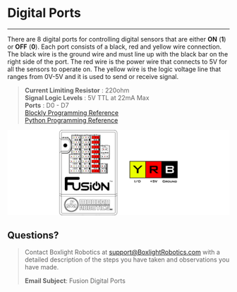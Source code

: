 # **Digital Ports**
-----
There are 8 digital ports for controlling digital sensors that are either **ON** (**1**) or **OFF** (**0**). Each port consists of a black, red and yellow wire connection. The black wire is the ground wire and must line up with the black bar on the right side of the port. The red wire is the power wire that connects to 5V for all the sensors to operate on. The yellow wire is the logic voltage line that ranges from 0V-5V and it is used to send or receive signal. 

>**Current Limiting Resistor** : 220ohm  
>**Signal Logic Levels** : 5V TTL at 22mA Max  
>**Ports** : D0 - D7  
>[Blockly Programming Reference](Blk_Analog_Digital.md#digital-read)  
>[Python Programming Reference](Py_Driver.md#digitalreadport)

![](img/Fusion_Controller/Digital.png)

## **Questions?**
>Contact Boxlight Robotics at [support@BoxlightRobotics.com](mailto:support@BoxlightRobotics.com) with a detailed description of the steps you have taken and observations you have made.
>
>**Email Subject**: Fusion Digital Ports